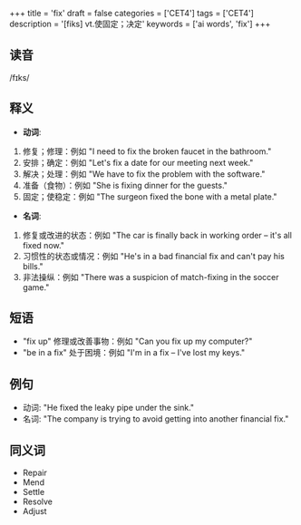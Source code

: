 +++
title = 'fix'
draft = false
categories = ['CET4']
tags = ['CET4']
description = '[fiks] vt.使固定；决定'
keywords = ['ai words', 'fix']
+++

## 读音
/fɪks/

## 释义
- **动词**:
1. 修复；修理：例如 "I need to fix the broken faucet in the bathroom."
2. 安排；确定：例如 "Let's fix a date for our meeting next week."
3. 解决；处理：例如 "We have to fix the problem with the software."
4. 准备（食物）：例如 "She is fixing dinner for the guests."
5. 固定；使稳定：例如 "The surgeon fixed the bone with a metal plate."

- **名词**:
1. 修复或改进的状态：例如 "The car is finally back in working order – it's all fixed now."
2. 习惯性的状态或情况：例如 "He's in a bad financial fix and can't pay his bills."
3. 非法操纵：例如 "There was a suspicion of match-fixing in the soccer game."

## 短语
- "fix up" 修理或改善事物：例如 "Can you fix up my computer?"
- "be in a fix" 处于困境：例如 "I'm in a fix – I've lost my keys."

## 例句
- 动词: "He fixed the leaky pipe under the sink."
- 名词: "The company is trying to avoid getting into another financial fix."

## 同义词
- Repair
- Mend
- Settle
- Resolve
- Adjust
